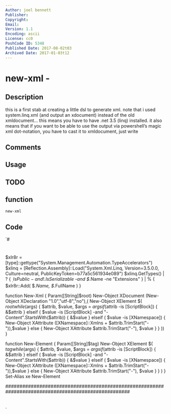 ```yaml
---
Author: joel bennett
Publisher: 
Copyright: 
Email: 
Version: 1.1
Encoding: ascii
License: cc0
PoshCode ID: 5348
Published Date: 2017-08-02t03
Archived Date: 2017-01-03t12
---
```


# new-xml - 

## Description

this is a first stab at creating a little dsl to generate xml. note that i used system.linq.xml (and output an xdocument) instead of the old xmldocument… this means you have to have .net 3.5 (linq) installed. it also means that if you want to be able to use the output via powershell’s magic xml dot-notation, you have to cast it to xmldocument, just write

## Comments



## Usage



## TODO



## function

`new-xml`

## Code

`#
 #
 
 $xlr8r = [type]::gettype("System.Management.Automation.TypeAccelerators")  
 $xlinq = [Reflection.Assembly]::Load("System.Xml.Linq, Version=3.5.0.0, Culture=neutral, PublicKeyToken=b77a5c561934e089")
 $xlinq.GetTypes() | ? { $_.IsPublic -and !$_.IsSerializable -and $_.Name -ne "Extensions" } | % {
    $xlr8r::Add( $_.Name, $_.FullName )
 }
 
 function New-Xml {
    Param([String]$root)
    New-Object XDocument (New-Object XDeclaration "1.0","utf-8","no"),(
       New-Object XElement $(
          $root
          while($args) {
             $attrib, $value, $args = $args
             if($attrib -is [ScriptBlock]) {
                &$attrib
             } elseif ( $value -is [ScriptBlock] -and "-Content".StartsWith($attrib)) {
                &$value
             } elseif ( $value -is [XNamespace]) {
                New-Object XAttribute ([XNamespace]::Xmlns + $attrib.TrimStart("-")),$value
             } else {
                New-Object XAttribute $attrib.TrimStart("-"), $value
             }
          }
       ))
 }
 
 function New-Element {
    Param([String]$tag)
    New-Object XElement $(
       $tag
       while($args) {
          $attrib, $value, $args = $args
          if($attrib -is [ScriptBlock]) {
             &$attrib
          } elseif ( $value -is [ScriptBlock] -and "-Content".StartsWith($attrib)) {
             &$value
          } elseif ( $value -is [XNamespace]) {
                New-Object XAttribute ([XNamespace]::Xmlns + $attrib.TrimStart("-")),$value
          } else {
             New-Object XAttribute $attrib.TrimStart("-"), $value
          }
       }
    )
 }
 Set-Alias xe New-Element
 
 
 ####################################################################################################
 #
 #
 #
`

